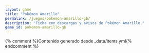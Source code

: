 ```yaml
---
layout: game
title: "Pokémon Amarillo"
permalink: /juegos/pokemon-amarillo-gb/
description: "Ficha con descargas y avisos de Pokémon Amarillo."
game_id: pokemon-amarillo-gb
---
```


{% comment %}Contenido generado desde _data/items.yml{% endcomment %}
